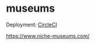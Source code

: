 # museums

Deployment: [CircleCI](https://circleci.com/gh/simonw/museums)

https://www.niche-museums.com/
